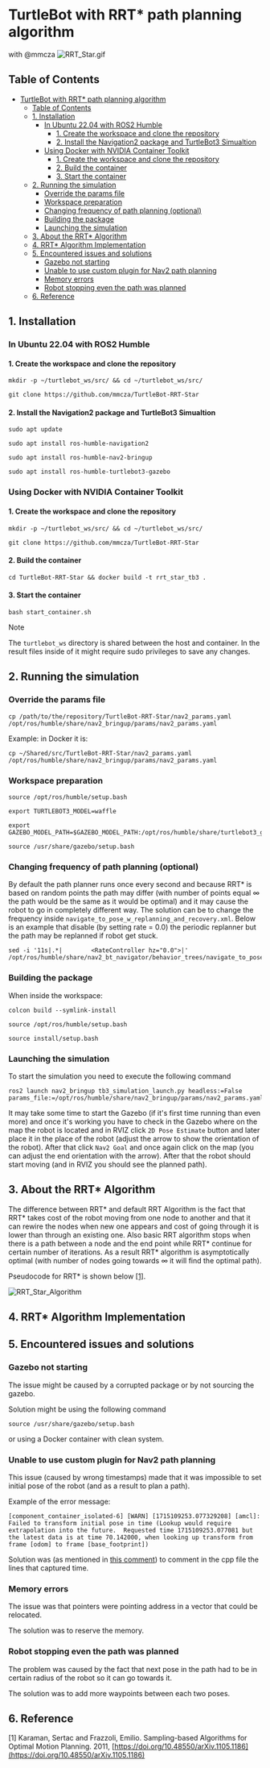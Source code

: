 # TurtleBot with RRT* path planning algorithm
with @mmcza
![RRT_Star.gif](/Pictures/RRT_Star.gif)

## Table of Contents

- [TurtleBot with RRT\* path planning algorithm](#turtlebot-with-rrt-path-planning-algorithm)
  - [Table of Contents](#table-of-contents)
  - [1. Installation](#1-installation)
    - [In Ubuntu 22.04 with ROS2 Humble](#in-ubuntu-2204-with-ros2-humble)
      - [1. Create the workspace and clone the repository](#1-create-the-workspace-and-clone-the-repository)
      - [2. Install the Navigation2 package and TurtleBot3 Simualtion](#2-install-the-navigation2-package-and-turtlebot3-simualtion)
    - [Using Docker with NVIDIA Container Toolkit](#using-docker-with-nvidia-container-toolkit)
      - [1. Create the workspace and clone the repository](#1-create-the-workspace-and-clone-the-repository-1)
      - [2. Build the container](#2-build-the-container)
      - [3. Start the container](#3-start-the-container)
  - [2. Running the simulation](#2-running-the-simulation)
    - [Override the params file](#override-the-params-file)
    - [Workspace preparation](#workspace-preparation)
    - [Changing frequency of path planning (optional)](#changing-frequency-of-path-planning-optional)
    - [Building the package](#building-the-package)
    - [Launching the simulation](#launching-the-simulation)
  - [3. About the RRT\* Algorithm](#3-about-the-rrt-algorithm)
  - [4. RRT\* Algorithm Implementation](#4-rrt-algorithm-implementation)
  - [5. Encountered issues and solutions](#5-encountered-issues-and-solutions)
    - [Gazebo not starting](#gazebo-not-starting)
    - [Unable to use custom plugin for Nav2 path planning](#unable-to-use-custom-plugin-for-nav2-path-planning)
    - [Memory errors](#memory-errors)
    - [Robot stopping even the path was planned](#robot-stopping-even-the-path-was-planned)
  - [6. Reference](#6-reference)



## 1. Installation

### In Ubuntu 22.04 with ROS2 Humble

#### 1. Create the workspace and clone the repository

```
mkdir -p ~/turtlebot_ws/src/ && cd ~/turtlebot_ws/src/
```
```
git clone https://github.com/mmcza/TurtleBot-RRT-Star
```

#### 2. Install the Navigation2 package and TurtleBot3 Simualtion 

```
sudo apt update
```

```
sudo apt install ros-humble-navigation2
```
```
sudo apt install ros-humble-nav2-bringup
```

```
sudo apt install ros-humble-turtlebot3-gazebo
```

### Using Docker with NVIDIA Container Toolkit

#### 1. Create the workspace and clone the repository

```
mkdir -p ~/turtlebot_ws/src/ && cd ~/turtlebot_ws/src/
```
```
git clone https://github.com/mmcza/TurtleBot-RRT-Star
```

#### 2. Build the container 

```
cd TurtleBot-RRT-Star && docker build -t rrt_star_tb3 .
```

#### 3. Start the container

```
bash start_container.sh 
```

> [!NOTE]
> The `turtlebot_ws` directory is shared between the host and container. In the result files inside of it might require sudo privileges to save any changes.

## 2. Running the simulation

### Override the params file
```
cp /path/to/the/repository/TurtleBot-RRT-Star/nav2_params.yaml /opt/ros/humble/share/nav2_bringup/params/nav2_params.yaml
```
Example: in Docker it is:
```
cp ~/Shared/src/TurtleBot-RRT-Star/nav2_params.yaml /opt/ros/humble/share/nav2_bringup/params/nav2_params.yaml
```

### Workspace preparation

```
source /opt/ros/humble/setup.bash
```
```
export TURTLEBOT3_MODEL=waffle
```
```
export GAZEBO_MODEL_PATH=$GAZEBO_MODEL_PATH:/opt/ros/humble/share/turtlebot3_gazebo/models
```
```
source /usr/share/gazebo/setup.bash
```

### Changing frequency of path planning (optional)

By default the path planner runs once every second and because RRT* is based on random points the path may differ (with number of points equal $\infty$ the path would be the same as it would be optimal) and it may cause the robot to go in completely different way. The solution can be to change the frequency inside `navigate_to_pose_w_replanning_and_recovery.xml`. Below is an example that disable (by setting rate = 0.0) the periodic replanner but the path may be replanned if robot get stuck.

```
sed -i '11s|.*|        <RateController hz="0.0">|' /opt/ros/humble/share/nav2_bt_navigator/behavior_trees/navigate_to_pose_w_replanning_and_recovery.xml
```

### Building the package
When inside the workspace:
```
colcon build --symlink-install
```

```
source /opt/ros/humble/setup.bash
```

```
source install/setup.bash
```

### Launching the simulation
To start the simulation you need to execute the following command
```
ros2 launch nav2_bringup tb3_simulation_launch.py headless:=False params_file:=/opt/ros/humble/share/nav2_bringup/params/nav2_params.yaml 
```
It may take some time to start the Gazebo (if it's first time running than even more) and once it's working you have to check in the Gazebo where on the map the robot is located and in RVIZ click `2D Pose Estimate` button and later place it in the place of the robot (adjust the arrow to show the orientation of the robot). After that click `Nav2 Goal` and once again click on the map (you can adjust the end orientation with the arrow). After that the robot should start moving (and in RVIZ you should see the planned path).

## 3. About the RRT* Algorithm

The difference between RRT* and default RRT Algorithm is the fact that RRT* takes cost of the robot moving from one node to another and that it can rewire the nodes when new one appears and cost of going through it is lower than through an existing one. Also basic RRT algorithm stops when there is a path between a node and the end point while RRT* continue for certain number of iterations. As a result RRT* algorithm is asymptotically optimal (with number of nodes going towards $\infty$ it will find the optimal path).

Pseudocode for RRT* is shown below [[1]](#1).

![RRT_Star_Algorithm](/Pictures/RRT_Star_pseudocode.png)

## 4. RRT* Algorithm Implementation

## 5. Encountered issues and solutions

### Gazebo not starting

The issue might be caused by a corrupted package or by not sourcing the gazebo.

Solution might be using the following command
```
source /usr/share/gazebo/setup.bash
```
or using a Docker container with clean system.

### Unable to use custom plugin for Nav2 path planning

This issue (caused by wrong timestamps) made that it was impossible to set initial pose of the robot (and as a result to plan a path).

Example of the error message:
```
[component_container_isolated-6] [WARN] [1715109253.077329208] [amcl]: Failed to transform initial pose in time (Lookup would require extrapolation into the future.  Requested time 1715109253.077081 but the latest data is at time 70.142000, when looking up transform from frame [odom] to frame [base_footprint])
```

Solution was (as mentioned in [this comment](https://github.com/open-navigation/navigation2_tutorials/issues/25#issuecomment-1179464652)) to comment in the cpp file the lines that captured time.

### Memory errors

The issue was that pointers were pointing address in a vector that could be relocated.

The solution was to reserve the memory.

### Robot stopping even the path was planned

The problem was caused by the fact that next pose in the path had to be in certain radius of the robot so it can go towards it.

The solution was to add more waypoints between each two poses.

## 6. Reference

<a id="1">[1]</a>
Karaman, Sertac and Frazzoli, Emilio. Sampling-based Algorithms for Optimal Motion Planning. 2011, [https://doi.org/10.48550/arXiv.1105.1186](https://doi.org/10.48550/arXiv.1105.1186)
